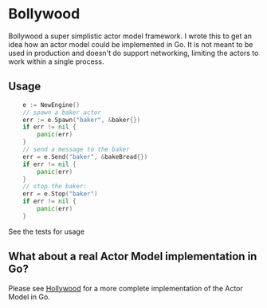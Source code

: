 # Bollywood

Bollywood a super simplistic actor model framework. I wrote this to get an idea how 
an actor model could be implemented in Go. It is not meant to be used in production and doesn't
do support networking, limiting the actors to work within a single process.


## Usage



```go
    e := NewEngine()
    // spawn a baker actor 
	err := e.Spawn("baker", &baker{})
	if err != nil {
		panic(err)
	}
	// send a message to the baker
	err = e.Send("baker", &bakeBread{})
	if err != nil {
        panic(err)
    }
    // stop the baker:
    err = e.Stop("baker")
    if err != nil {
        panic(err)
    }

```
See the tests for usage

## What about a real Actor Model implementation in Go?

Please see [Hollywood](https://github.com/anthdm/hollywood) for a more complete implementation of the Actor Model in Go. 

